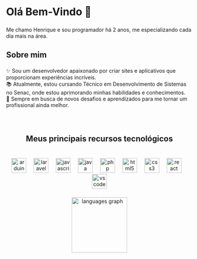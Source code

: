 <br clear="both">

<h1 align="left">Olá Bem-Vindo 👋</h1>

###

<p align="left">Me chamo Henrique e sou programador há 2 anos, me especializando cada dia mais na área.</p>

###

<h2 align="left">Sobre mim</h2>

###

<p align="left">✨ Sou um desenvolvedor apaixonado por criar sites e aplicativos que proporcionam experiências incríveis.<br>📚 Atualmente, estou cursando Técnico em Desenvolvimento de Sistemas no Senac, onde estou aprimorando minhas habilidades e conhecimentos.<br>🚀 Sempre em busca de novos desafios e aprendizados para me tornar um profissional ainda melhor.</p>

###

<br clear="both">

<h2 align="center">Meus principais recursos tecnológicos</h2>

###

<br clear="both">

<div align="center">
  <img src="https://cdn.jsdelivr.net/gh/devicons/devicon/icons/arduino/arduino-original.svg" height="40" alt="arduino logo"  />
  <img width="12" />
  <img src="https://cdn.simpleicons.org/laravel/FF2D20" height="40" alt="laravel logo"  />
  <img width="12" />
  <img src="https://cdn.jsdelivr.net/gh/devicons/devicon/icons/javascript/javascript-original.svg" height="40" alt="javascript logo"  />
  <img width="12" />
  <img src="https://cdn.jsdelivr.net/gh/devicons/devicon/icons/java/java-original.svg" height="40" alt="java logo"  />
  <img width="12" />
  <img src="https://cdn.jsdelivr.net/gh/devicons/devicon/icons/php/php-original.svg" height="40" alt="php logo"  />
  <img width="12" />
  <img src="https://cdn.jsdelivr.net/gh/devicons/devicon/icons/html5/html5-original.svg" height="40" alt="html5 logo"  />
  <img width="12" />
  <img src="https://cdn.jsdelivr.net/gh/devicons/devicon/icons/css3/css3-original.svg" height="40" alt="css3 logo"  />
  <img width="12" />
  <img src="https://cdn.jsdelivr.net/gh/devicons/devicon/icons/react/react-original.svg" height="40" alt="react logo"  />
  <img width="12" />
  <img src="https://cdn.jsdelivr.net/gh/devicons/devicon/icons/vscode/vscode-original.svg" height="40" alt="vscode logo"  />
</div>

###

<div align="center">
<!--   <img src="https://github-readme-stats.vercel.app/api?username=HenriqueMarinho1&hide_title=false&hide_rank=false&show_icons=true&include_all_commits=true&count_private=true&disable_animations=false&theme=apprentice&locale=en&hide_border=false&order=1" height="150" alt="stats graph"  /> -->
  <img src="https://github-readme-stats.vercel.app/api/top-langs?username=HenriqueMarinho1&locale=en&hide_title=false&layout=compact&card_width=320&langs_count=5&theme=apprentice&hide_border=true&order=2&custom_title=Tecnoloigas" height="150" alt="languages graph"  />
</div>

###
